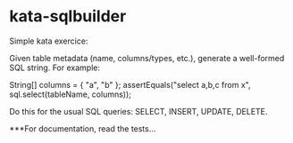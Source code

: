 kata-sqlbuilder
===============

Simple kata exercice:

Given table metadata (name, columns/types, etc.), generate a well-formed SQL string. For example:

String[] columns = { "a", "b" };
assertEquals("select a,b,c from x", sql.select(tableName, columns));

Do this for the usual SQL queries: SELECT, INSERT, UPDATE, DELETE.


***For documentation, read the tests...
